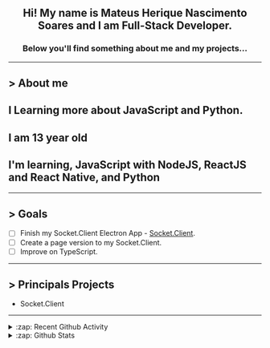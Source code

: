 <div align="center">

## Hi! My name is Mateus Herique Nascimento Soares and I am Full-Stack Developer.

### Below you'll find something about me and my projects...

</div>

---

## **>** About me

## I Learning more about JavaScript and Python.

## I am 13 year old

## I'm learning, JavaScript with NodeJS, ReactJS and React Native, and Python

---

## **>** Goals

- [ ] Finish my Socket.Client Electron App - [Socket.Client](https://github.com/MateusSoares895/socket.client).
- [ ] Create a page version to my Socket.Client.
- [ ] Improve on TypeScript.

---

## **>** Principals Projects

- Socket.Client

---

<details>
  <summary>:zap: Recent Github Activity</summary>

<!--START_SECTION:activity-->
1. 💪 Opened PR [#1](https://github.com//password-generator/password-check-strength/pull/1) in [password-generator/password-check-strength](https://github.com//password-generator/password-check-strength)
2. 💪 Opened PR [#1](https://github.com//felipesuri/suridocz/pull/1) in [felipesuri/suridocz](https://github.com//felipesuri/suridocz)
3. 🗣 Commented on [#2](https://github.com//getomni/google-chrome-omni/issues/2) in [getomni/google-chrome-omni](https://github.com//getomni/google-chrome-omni)
4. 🗣 Commented on [#312](https://github.com//Rocketseat/unform/issues/312) in [Rocketseat/unform](https://github.com//Rocketseat/unform)
5. 🗣 Commented on [#306](https://github.com//JetBrains/JetBrainsMono/issues/306) in [JetBrains/JetBrainsMono](https://github.com//JetBrains/JetBrainsMono)
<!--END_SECTION:activity-->
</details>

<details>
  <summary>:zap: Github Stats</summary>

  <br />

  <a href="https://github.com/mateushnsoares">
    <img align="center" src="https://github-readme-stats.vercel.app/api?username=mateushnsoares&show_icons=true&theme=dark&line_height=27" alt="mateushnsoares github stats"/>
  </a>

  <a>
    <img align="center" src="https://github-readme-stats.vercel.app/api/top-langs/?username=mateushnsoares&theme=dark&layout=compact" alt="mateushnsoares most used languages" />
  </a>
</details>
